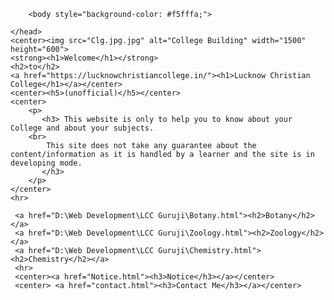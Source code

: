 <html>
    <head>
        <meta name="viewport" content="width=device-width, initial-scale=1.0">
        <title>Lucknow Christian College (Guruji)</title>
        <link rel="stylesheet" href="css/style.css">

        <body style="background-color: #f5fffa;">
            
    </head>
    <center><img src="Clg.jpg.jpg" alt="College Building" width="1500" height="600">
    <strong><h1>Welcome</h1></strong>
    <h2>to</h2>
    <a href="https://lucknowchristiancollege.in/"><h1>Lucknow Christian College</h1></a></center>
    <center><h5>(unofficial)</h5></center>
    <center>
        <p>
           <h3> This website is only to help you to know about your College and about your subjects.
        <br>
            This site does not take any guarantee about the content/information as it is handled by a learner and the site is in developing mode.
           </h3>
        </p>
    </center>
    <hr>
    
     <a href="D:\Web Development\LCC Guruji\Botany.html"><h2>Botany</h2></a>
     <a href="D:\Web Development\LCC Guruji\Zoology.html"><h2>Zoology</h2></a>
     <a href="D:\Web Development\LCC Guruji\Chemistry.html"><h2>Chemistry</h2></a>
     <hr>
     <center><a href="Notice.html"><h3>Notice</h3></a></center>
     <center> <a href="contact.html"><h3>Contact Me</h3></a></center>

</html>


